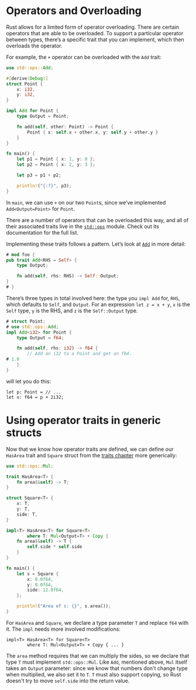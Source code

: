 # Operators and Overloading

Rust allows for a limited form of operator overloading. There are certain
operators that are able to be overloaded. To support a particular operator
between types, there’s a specific trait that you can implement, which then
overloads the operator.

For example, the `+` operator can be overloaded with the `Add` trait:

```rust
use std::ops::Add;

#[derive(Debug)]
struct Point {
    x: i32,
    y: i32,
}

impl Add for Point {
    type Output = Point;

    fn add(self, other: Point) -> Point {
        Point { x: self.x + other.x, y: self.y + other.y }
    }
}

fn main() {
    let p1 = Point { x: 1, y: 0 };
    let p2 = Point { x: 2, y: 3 };

    let p3 = p1 + p2;

    println!("{:?}", p3);
}
```

In `main`, we can use `+` on our two `Point`s, since we’ve implemented
`Add<Output=Point>` for `Point`.

There are a number of operators that can be overloaded this way, and all of
their associated traits live in the [`std::ops`][stdops] module. Check out its
documentation for the full list.

[stdops]: ../../std/ops/index.html

Implementing these traits follows a pattern. Let’s look at [`Add`][add] in more
detail:

```rust
# mod foo {
pub trait Add<RHS = Self> {
    type Output;

    fn add(self, rhs: RHS) -> Self::Output;
}
# }
```

[add]: ../../std/ops/trait.Add.html

There’s three types in total involved here: the type you `impl Add` for, `RHS`,
which defaults to `Self`, and `Output`. For an expression `let z = x + y`, `x`
is the `Self` type, `y` is the RHS, and `z` is the `Self::Output` type.

```rust
# struct Point;
# use std::ops::Add;
impl Add<i32> for Point {
    type Output = f64;

    fn add(self, rhs: i32) -> f64 {
        // Add an i32 to a Point and get an f64.
# 1.0
    }
}
```

will let you do this:

```rust,ignore
let p: Point = // ...
let x: f64 = p + 2i32;
```

# Using operator traits in generic structs

Now that we know how operator traits are defined, we can define our `HasArea`
trait and `Square` struct from the [traits chapter][traits] more generically:

[traits]: traits.html

```rust
use std::ops::Mul;

trait HasArea<T> {
    fn area(&self) -> T;
}

struct Square<T> {
    x: T,
    y: T,
    side: T,
}

impl<T> HasArea<T> for Square<T>
        where T: Mul<Output=T> + Copy {
    fn area(&self) -> T {
        self.side * self.side
    }
}

fn main() {
    let s = Square {
        x: 0.0f64,
        y: 0.0f64,
        side: 12.0f64,
    };

    println!("Area of s: {}", s.area());
}
```

For `HasArea` and `Square`, we declare a type parameter `T` and replace
`f64` with it. The `impl` needs more involved modifications:

```rust,ignore
impl<T> HasArea<T> for Square<T>
        where T: Mul<Output=T> + Copy { ... }
```

The `area` method requires that we can multiply the sides, so we declare that
type `T` must implement `std::ops::Mul`. Like `Add`, mentioned above, `Mul`
itself takes an `Output` parameter: since we know that numbers don't change
type when multiplied, we also set it to `T`. `T` must also support copying, so
Rust doesn't try to move `self.side` into the return value.

